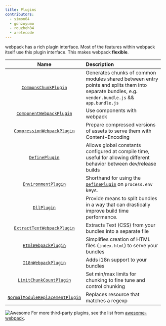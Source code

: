 ```yaml
---
title: Plugins
contributors:
  - simon04
  - gonzoyumo
  - rouzbeh84
  - aretecode
---
```


webpack has a rich plugin interface. Most of the features within webpack itself use this plugin interface. This makes webpack **flexible**.

|Name|Description|
|:--:|:----------|
|[`CommonsChunkPlugin`](/documentation/plugins/commons-chunk-plugin)|Generates chunks of common modules shared between entry points and splits them into separate  bundles, e.g. `vendor.bundle.js` && `app.bundle.js`|
|[`ComponentWebpackPlugin`](/documentation/plugins/component-webpack-plugin)|Use components with webpack|
|[`CompressionWebpackPlugin`](/documentation/plugins/compression-webpack-plugin)|Prepare compressed versions of assets to serve them with Content-Encoding|
|[`DefinePlugin`](/documentation/plugins/define-plugin)|Allows global constants configured at compile time, useful for allowing different behavior between dev/release builds|
|[`EnvironmentPlugin`](/documentation/plugins/environment-plugin)|Shorthand for using the [`DefinePlugin`](./define-plugin) on `process.env` keys.|
|[`DllPlugin`](/plugins/dll-plugin)|Provide means to split bundles in a way that can drastically improve build time performance.|
|[`ExtractTextWebpackPlugin`](/documentation/plugins/extract-text-webpack-plugin)|Extracts Text (CSS) from your bundles into a separate file|
|[`HtmlWebpackPlugin`](/documentation/plugins/html-webpack-plugin)| Simplifies creation of HTML files (`index.html`) to serve your bundles|
|[`I18nWebpackPlugin`](/documentation/plugins/i18n-webpack-plugin)|Adds i18n support to your bundles|
|[`LimitChunkCountPlugin`](/documentation/plugins/limit-chunk-count-plugin)| Set min/max limits for chunking to fine tune and control chunking|
|[`NormalModuleReplacementPlugin`](/documentation/plugins/normal-module-replacement-plugin)|Replaces resource that matches a regexp|

![Awesome](../assets/awesome-badge.svg)
For more third-party plugins, see the list from [awesome-webpack](https://github.com/webpack-contrib/awesome-webpack#webpack-plugins).
